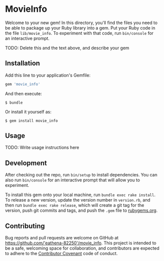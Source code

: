 # MovieInfo

Welcome to your new gem! In this directory, you'll find the files you need to be able to package up your Ruby library into a gem. Put your Ruby code in the file `lib/movie_info`. To experiment with that code, run `bin/console` for an interactive prompt.

TODO: Delete this and the text above, and describe your gem

## Installation

Add this line to your application's Gemfile:

```ruby
gem 'movie_info'
```

And then execute:

    $ bundle

Or install it yourself as:

    $ gem install movie_info

## Usage

TODO: Write usage instructions here

## Development

After checking out the repo, run `bin/setup` to install dependencies. You can also run `bin/console` for an interactive prompt that will allow you to experiment.

To install this gem onto your local machine, run `bundle exec rake install`. To release a new version, update the version number in `version.rb`, and then run `bundle exec rake release`, which will create a git tag for the version, push git commits and tags, and push the `.gem` file to [rubygems.org](https://rubygems.org).

## Contributing

Bug reports and pull requests are welcome on GitHub at https://github.com/'eathena-82250'/movie_info. This project is intended to be a safe, welcoming space for collaboration, and contributors are expected to adhere to the [Contributor Covenant](http://contributor-covenant.org) code of conduct.


